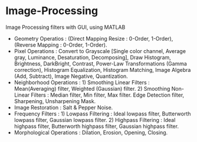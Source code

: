 # Image-Processing
Image Processing filters with GUI, using MATLAB
- Geometry Operatios : (Direct Mapping Resize : 0-Order, 1-Order), (Reverse Mapping : 0-Order, 1-Order).
- Pixel Operations : Convert to Grayscale [Single color channel, Average gray, Luminance, Desaturation, Decomposing],
                     Draw Histogram, Brightness, DarkBright, Contrast, Power-Law Transformations (Gamma correction), Histogram Equalization,
                     Histogram Matching, Image Algebra (Add, Subtract), Image Negative, Quantization.
- Neighborhood Operations : 1) Smoothing Linear Filters : Mean(Averaging) filter, Weighted (Gaussian) filter.
                            2) Smoothing Non-Linear Filters : Median filter, Min filter, Max filter.
                               Edge Detection filter, Sharpening, Unsharpening Mask.
- Image Restoration : Salt & Pepper Noise.
- Frequency Filters : 1) Lowpass Filtering : Ideal lowpass filter, Butterworth lowpass filter, Gaussian lowpass filter.
                      2) Highpass Filtering : Ideal highpass filter, Butterworth highpass filter, Gaussian highpass filter.
- Morphological Operations : Dilation, Erosion, Opening, Closing.
  
